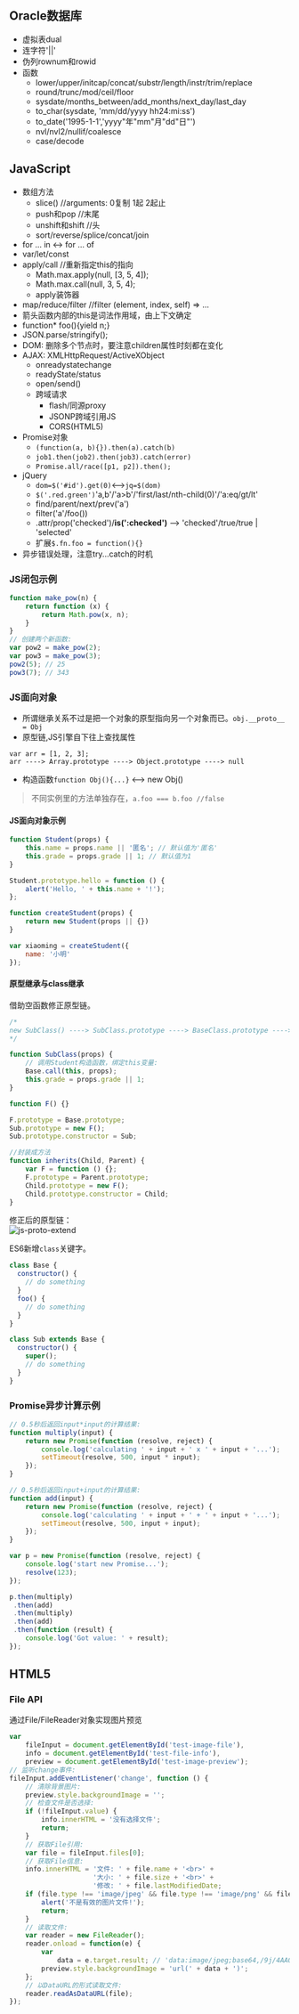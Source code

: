 ## Oracle数据库
* 虚拟表dual
* 连字符'||'
* 伪列rownum和rowid
* 函数
  * lower/upper/initcap/concat/substr/length/instr/trim/replace
  * round/trunc/mod/ceil/floor
  * sysdate/months_between/add_months/next_day/last_day
  * to_char(sysdate, 'mm/dd/yyyy hh24:mi:ss')
  * to_date('1995-1-1','yyyy"年"mm"月"dd"日"')
  * nvl/nvl2/nullif/coalesce
  * case/decode

## JavaScript
* 数组方法
  * slice() //arguments: 0复制 1起 2起止
  * push和pop //末尾
  * unshift和shift //头
  * sort/reverse/splice/concat/join
* for ... in <-> for ... of
* var/let/const
* apply/call //重新指定this的指向
  * Math.max.apply(null, [3, 5, 4]);
  * Math.max.call(null, 3, 5, 4);
  * apply装饰器
* map/reduce/filter //filter (element, index, self) => ...
* 箭头函数内部的this是词法作用域，由上下文确定
* function* foo(){yield n;}
* JSON.parse/stringify();
* DOM: 删除多个节点时，要注意children属性时刻都在变化
* AJAX: XMLHttpRequest/ActiveXObject
  * onreadystatechange
  * readyState/status
  * open/send()
  * 跨域请求
    * flash/同源proxy
    * JSONP跨域引用JS
    * CORS(HTML5)
* Promise对象
  * `(function(a, b){}).then(a).catch(b)`
  * `job1.then(job2).then(job3).catch(error)`
  * `Promise.all/race([p1, p2]).then();`
* jQuery
  * `dom=$('#id').get(0)`<-->`jq=$(dom)`
  * `$('.red.green')`'a,b'/'a>b'/'first/last/nth-child(0)'/'a:eq/gt/lt'
  * find/parent/next/prev('a')
  * filter('a'/foo())
  * .attr/prop('checked')/**is(':checked')** --> 'checked'/true/true | 'selected'
  * 扩展`$.fn.foo = function(){}`
* 异步错误处理，注意try...catch的时机

### JS闭包示例
```JavaScript
function make_pow(n) {
    return function (x) {
        return Math.pow(x, n);
    }
}
// 创建两个新函数:
var pow2 = make_pow(2);
var pow3 = make_pow(3);
pow2(5); // 25
pow3(7); // 343
```

### JS面向对象
* 所谓继承关系不过是把一个对象的原型指向另一个对象而已。`obj.__proto__ = Obj`  
* 原型链,JS引擎自下往上查找属性
```
var arr = [1, 2, 3];
arr ----> Array.prototype ----> Object.prototype ----> null
```
* 构造函数`function Obj(){...}` <--> new Obj()
> 不同实例里的方法单独存在，`a.foo === b.foo //false`

#### JS面向对象示例
```JavaScript
function Student(props) {
    this.name = props.name || '匿名'; // 默认值为'匿名'
    this.grade = props.grade || 1; // 默认值为1
}

Student.prototype.hello = function () {
    alert('Hello, ' + this.name + '!');
};

function createStudent(props) {
    return new Student(props || {})
}

var xiaoming = createStudent({
    name: '小明'
});
```

#### 原型继承与class继承
借助空函数修正原型链。
```JavaScript
/*
new SubClass() ----> SubClass.prototype ----> BaseClass.prototype ----> Object.prototype ----> null
*/

function SubClass(props) {
    // 调用Student构造函数，绑定this变量:
    Base.call(this, props);
    this.grade = props.grade || 1;
}

function F() {}

F.prototype = Base.prototype;
Sub.prototype = new F();
Sub.prototype.constructor = Sub;

//封装成方法
function inherits(Child, Parent) {
    var F = function () {};
    F.prototype = Parent.prototype;
    Child.prototype = new F();
    Child.prototype.constructor = Child;
}
```
修正后的原型链：  
![js-proto-extend](pic/js-proto-extend.png)

ES6新增`class`关键字。
```JavaScript
class Base {
  constructor() {
    // do something
  }
  foo() {
    // do something
  }
}

class Sub extends Base {
  constructor() {
    super();
    // do something
  }
}
```

### Promise异步计算示例
```JavaScript
// 0.5秒后返回input*input的计算结果:
function multiply(input) {
    return new Promise(function (resolve, reject) {
        console.log('calculating ' + input + ' x ' + input + '...');
        setTimeout(resolve, 500, input * input);
    });
}

// 0.5秒后返回input+input的计算结果:
function add(input) {
    return new Promise(function (resolve, reject) {
        console.log('calculating ' + input + ' + ' + input + '...');
        setTimeout(resolve, 500, input + input);
    });
}

var p = new Promise(function (resolve, reject) {
    console.log('start new Promise...');
    resolve(123);
});

p.then(multiply)
 .then(add)
 .then(multiply)
 .then(add)
 .then(function (result) {
    console.log('Got value: ' + result);
});
```

## HTML5
### File API
通过File/FileReader对象实现图片预览
```JavaScript
var
    fileInput = document.getElementById('test-image-file'),
    info = document.getElementById('test-file-info'),
    preview = document.getElementById('test-image-preview');
// 监听change事件:
fileInput.addEventListener('change', function () {
    // 清除背景图片:
    preview.style.backgroundImage = '';
    // 检查文件是否选择:
    if (!fileInput.value) {
        info.innerHTML = '没有选择文件';
        return;
    }
    // 获取File引用:
    var file = fileInput.files[0];
    // 获取File信息:
    info.innerHTML = '文件: ' + file.name + '<br>' +
                     '大小: ' + file.size + '<br>' +
                     '修改: ' + file.lastModifiedDate;
    if (file.type !== 'image/jpeg' && file.type !== 'image/png' && file.type !== 'image/gif') {
        alert('不是有效的图片文件!');
        return;
    }
    // 读取文件:
    var reader = new FileReader();
    reader.onload = function(e) {
        var
            data = e.target.result; // 'data:image/jpeg;base64,/9j/4AAQSk...(base64编码)...'            
        preview.style.backgroundImage = 'url(' + data + ')';
    };
    // 以DataURL的形式读取文件:
    reader.readAsDataURL(file);
});
```
